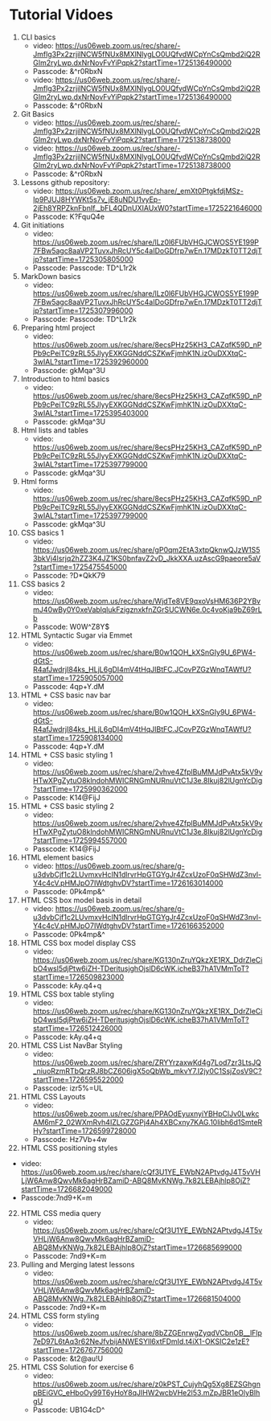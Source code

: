 # Tutorial Vidoes
1. CLI basics  
    * video: https://us06web.zoom.us/rec/share/-Jmflg3Px2zrjilNCW5fNUx8MXlNlygLO0UQfvdWCpYnCsQmbd2iQ2RGIm2ryLwp.dxNrNovFvYiPqpk2?startTime=1725136490000
    * Passcode: &^r0RbxN
    * video: https://us06web.zoom.us/rec/share/-Jmflg3Px2zrjilNCW5fNUx8MXlNlygLO0UQfvdWCpYnCsQmbd2iQ2RGIm2ryLwp.dxNrNovFvYiPqpk2?startTime=1725136490000
    * Passcode: &^r0RbxN
2. Git Basics
    * video: https://us06web.zoom.us/rec/share/-Jmflg3Px2zrjilNCW5fNUx8MXlNlygLO0UQfvdWCpYnCsQmbd2iQ2RGIm2ryLwp.dxNrNovFvYiPqpk2?startTime=1725138738000
    * video: https://us06web.zoom.us/rec/share/-Jmflg3Px2zrjilNCW5fNUx8MXlNlygLO0UQfvdWCpYnCsQmbd2iQ2RGIm2ryLwp.dxNrNovFvYiPqpk2?startTime=1725138738000
    * Passcode: &^r0RbxN
3. Lessons github repository:
    * video: https://us06web.zoom.us/rec/share/_emXt0PtgkfdjMSz-Ip9PJUJ8HYWKt5s7v_jE8uNDU1vyEp-2jEh8YRPZknFbnIf._bFL4QDnUXIAUxW0?startTime=1725221646000
    * Passcode: K?FquQ4e
4. Git initiations 
    * video: https://us06web.zoom.us/rec/share/lLz0l6FUbVHGJCWOS5YE199P7FBw5agc8aaVP2TuvxJhRcUY5c4aIDoGDfrp7wEn.17MDzkT0TT2djTjp?startTime=1725305805000
    * Passcode: Passcode: TD^L1r2k
5. MarkDown basics
    * video: https://us06web.zoom.us/rec/share/lLz0l6FUbVHGJCWOS5YE199P7FBw5agc8aaVP2TuvxJhRcUY5c4aIDoGDfrp7wEn.17MDzkT0TT2djTjp?startTime=1725307996000
    * Passcode: Passcode: TD^L1r2k
6. Preparing html project
    * video: https://us06web.zoom.us/rec/share/8ecsPHz25KH3_CAZqfK59D_nPPb9cPeiTC9zRL55JlyyEXKGGNddCSZKwFjmhK1N.izOuDXXtqC-3wIAL?startTime=1725392960000
    * Passcode: gkMqa^3U
7. Introduction to html basics
    * video: https://us06web.zoom.us/rec/share/8ecsPHz25KH3_CAZqfK59D_nPPb9cPeiTC9zRL55JlyyEXKGGNddCSZKwFjmhK1N.izOuDXXtqC-3wIAL?startTime=1725395403000
    * Passcode: gkMqa^3U
8. Html lists and tables
    * video: https://us06web.zoom.us/rec/share/8ecsPHz25KH3_CAZqfK59D_nPPb9cPeiTC9zRL55JlyyEXKGGNddCSZKwFjmhK1N.izOuDXXtqC-3wIAL?startTime=1725397799000
    * Passcode: gkMqa^3U
9. Html forms 
    * video: https://us06web.zoom.us/rec/share/8ecsPHz25KH3_CAZqfK59D_nPPb9cPeiTC9zRL55JlyyEXKGGNddCSZKwFjmhK1N.izOuDXXtqC-3wIAL?startTime=1725397799000
    * Passcode: gkMqa^3U
10. CSS basics 1
    * video: https://us06web.zoom.us/rec/share/gP0qm2EtA3xtpQknwQJzW1S53bkVj4lsrjq2hZZ3K4JZ1KS0bnfavZ2vD_JkkXXA.uzAscG9paeore5aV?startTime=1725475545000
    * Passcode: ?D*QkK79
11. CSS basics 2
    * video: https://us06web.zoom.us/rec/share/WjdTe8VE9qxoVsHM636P2YBvmJ40wBy0Y0xeVablqlukFzigznxkfnZGrSUCWN6e.0c4voKja9bZ69rLb 
    * Passcode: W0W^Z8Y$
12. HTML Syntactic Sugar via Emmet
    * video: https://us06web.zoom.us/rec/share/B0w1QOH_kXSnGIy9U_6PW4-dGtS-R4afJwdrjI84ks_HLjL6gDI4mV4tHqJIBtFC.JCovPZGzWnqTAWfU?startTime=1725905057000
    * Passcode: 4qp+Y.dM 
13. HTML + CSS basic nav bar
    * video: https://us06web.zoom.us/rec/share/B0w1QOH_kXSnGIy9U_6PW4-dGtS-R4afJwdrjI84ks_HLjL6gDI4mV4tHqJIBtFC.JCovPZGzWnqTAWfU?startTime=1725908134000
    * Passcode: 4qp+Y.dM
14. HTML + CSS basic styling 1
    * video: https://us06web.zoom.us/rec/share/2vhve4ZfplBuMMJdPvAtx5kV9vHTwXPgZytuO8klndohMWICRNGmNURnuVtC1J3e.8Ikuj82lUgnYcDig?startTime=1725990362000
    * Passcode: K14@FijJ
14. HTML + CSS basic styling 2
    * video: https://us06web.zoom.us/rec/share/2vhve4ZfplBuMMJdPvAtx5kV9vHTwXPgZytuO8klndohMWICRNGmNURnuVtC1J3e.8Ikuj82lUgnYcDig?startTime=1725994557000
    * Passcode: K14@FijJ
15. HTML element basics
    * video: https://us06web.zoom.us/rec/share/g-u3dvbCjf1c2LUvmxvHcIN1dlrvrHpGTGYgJr4ZcxUzoF0qSHWdZ3nvl-Y4c4cV.pHMJpO7IWdtghvDV?startTime=1726163014000
    * Passcode: 0Pk4mp&^
16. HTML CSS box model basis in detail
    * video: https://us06web.zoom.us/rec/share/g-u3dvbCjf1c2LUvmxvHcIN1dlrvrHpGTGYgJr4ZcxUzoF0qSHWdZ3nvl-Y4c4cV.pHMJpO7IWdtghvDV?startTime=1726166352000
    * Passcode: 0Pk4mp&^
17. HTML CSS box model display CSS
    * video: https://us06web.zoom.us/rec/share/KG130nZruYQkzXE1RX_DdrZleCibO4wsl5djPtw6iZH-TDeritusjghOjslD6cWK.icheB37hA1VMmToT?startTime=1726509823000
    * Passcode: kAy.q4+q
18. HTML CSS box table styling
    * video: https://us06web.zoom.us/rec/share/KG130nZruYQkzXE1RX_DdrZleCibO4wsl5djPtw6iZH-TDeritusjghOjslD6cWK.icheB37hA1VMmToT?startTime=1726512426000
    * Passcode: kAy.q4+q
19. HTML CSS List NavBar Styling
    * video: https://us06web.zoom.us/rec/share/ZRYYrzaxwKd4g7Lod7zr3LtsJQ_niuoRzmRTbQrzRJ8bCZ606igX5oQbWb_mkvY7.I2jy0C1SsjZosV9C?startTime=1726595522000
    * Passcode: izr5%=UL
20. HTML CSS Layouts
    * video: https://us06web.zoom.us/rec/share/PPAOdEyuxnyiYBHpClJv0LwkcAM6mF2_02WXmRvh4IZLGZZGPj4Ah4XBCxny7KAG.10libh6d1SmteRHy?startTime=1726599728000
    * Passcode: Hz7Vb+4w
21. HTML CSS positioning styles
   * video: https://us06web.zoom.us/rec/share/cQf3U1YE_EWbN2APtvdgJ4T5vVHLjW6Anw8QwvMk6agHrBZamiD-ABQ8MvKNWg.7k82LEBAjhlp8OjZ?startTime=1726682049000
   * Passcode:7nd9+K=m
22. HTML CSS  media query
    * video: https://us06web.zoom.us/rec/share/cQf3U1YE_EWbN2APtvdgJ4T5vVHLjW6Anw8QwvMk6agHrBZamiD-ABQ8MvKNWg.7k82LEBAjhlp8OjZ?startTime=1726685699000
    * Passcode: 7nd9+K=m
23. Pulling and Merging latest lessons
    * video: https://us06web.zoom.us/rec/share/cQf3U1YE_EWbN2APtvdgJ4T5vVHLjW6Anw8QwvMk6agHrBZamiD-ABQ8MvKNWg.7k82LEBAjhlp8OjZ?startTime=1726681504000
    * Passcode: 7nd9+K=m
24. HTML CSS form styling
    * video: https://us06web.zoom.us/rec/share/8bZZGEnrwgZyqdVCbnOB__lFlp7eD97L6tAq3r62NeJfvbijANWESYll6xtFDmId.t4iX1-OKSIC2e1zE?startTime=1726767756000
    * Passcode: &t2@au!U
25. HTML CSS Solution for exercise 6
    * video: https://us06web.zoom.us/rec/share/z0kPST_CujyhQg5Xg8EZSGhgnpBEiGVC_eHboOy99T6yHoY8qJIHW2wcbVHe2l53.mZpJBR1eOlyBIhgU 
    * Passcode: UB1G4cD^